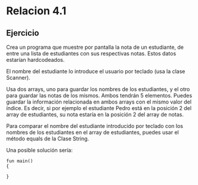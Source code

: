 <script src="https://unpkg.com/kotlin-playground@1" data-selector="code"></script>

# Relacion 4.1

## Ejercicio


Crea un programa que muestre por pantalla la nota de un estudiante, de entre una lista de estudiantes con sus respectivas notas. Estos datos estarían hardcodeados.

El nombre del estudiante lo introduce el usuario por teclado (usa la clase Scanner).

Usa dos arrays, uno para guardar los nombres de los estudiantes, y el otro para guardar las notas de los mismos. Ambos tendrán 5 elementos. Puedes guardar la información relacionada en ambos arrays con el mismo valor del índice. Es decir, si por ejemplo el estudiante Pedro está en la posición 2 del array de estudiantes, su nota estaría en la posición 2 del array de notas.

Para comparar el nombre del estudiante introducido por teclado con los nombres de los estudiantes en el array de estudiantes, puedes usar el método equals de la Clase String.

Una posible solución sería:

``` run-kotlin
fun main()
{

}
```
